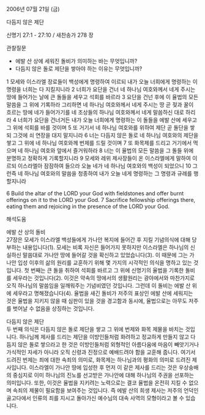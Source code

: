 2006년 07월 21일 (금)

다듬지 않은 제단



신명기 27:1 - 27:10 / 새찬송가 278 장


관찰질문
- 에발 산 상에 세워진 돌비가 의미하는 바는 무엇입니까? 
- 다듬지 않은 돌로 제단을 쌓아야 하는 이유는 무엇입니까? 

1 모세와 이스라엘 장로들이 백성에게 명령하여 이르되 내가 오늘 너희에게 명령하는 이 명령을 너희는 다 지킬지니라 2 너희가 요단을 건너 네 하나님 여호와께서 네게 주시는 땅에 들어가는 날에 큰 돌들을 세우고 석회를 바르라 3 요단을 건넌 후에 이 율법의 모든 말씀을 그 위에 기록하라 그리하면 네 하나님 여호와께서 네게 주시는 땅 곧 젖과 꿀이 흐르는 땅에 네가 들어가기를 네 조상들의 하나님 여호와께서 네게 말씀하신 대로 하리라 4 너희가 요단을 건너거든 내가 오늘 너희에게 명령하는 이 돌들을 에발 산에 세우고 그 위에 석회를 바를 것이며 5 또 거기서 네 하나님 여호와를 위하여 제단 곧 돌단을 쌓되 그것에 쇠 연장을 대지 말지니라 6 너는 다듬지 않은 돌로 네 하나님 여호와의 제단을 쌓고 그 위에 네 하나님 여호와께 번제를 드릴 것이며 7 또 화목제를 드리고 거기에서 먹으며 네 하나님 여호와 앞에서 즐거워하라 8 너는 이 율법의 모든 말씀을 그 돌들 위에 분명하고 정확하게 기록할지니라 9 모세와 레위 제사장들이 온 이스라엘에게 말하여 이르되 이스라엘아 잠잠하여 들으라 오늘 네가 네 하나님 여호와의 백성이 되었으니 10 그런즉 네 하나님 여호와의 말씀을 청종하여 내가 오늘 네게 명령하는 그 명령과 규례를 행할지니라 

6  Build the altar of the LORD your God with fieldstones and offer burnt offerings on it to the LORD your God. 7  Sacrifice fellowship offerings there, eating them and rejoicing in the presence of the LORD your God.

해석도움





에발 산 상의 돌비  
27장은 모세가 이스라엘 백성들에게 가나안 복지에 들어간 후 지킬 기념의식에 대해 당부하는 내용입니다(1). 모세는 비록 자신은 들어가지 못하지만 이스라엘은 하나님의 신실하신 말씀대로 가나안 땅에 들어갈 것을 확신하고 있었습니다(3). 이 때문에 그는 가나안 입성 이후의 삶의 원리를 교훈하기 위해 몇 가지의 시각적인 의식을 명하고 있는 것입니다. 첫 번째는 큰 돌을 취하여 석회를 바르고 그 위에 신명기의 율법을 기록한 돌비를 세우라는 것입니다(2). 이것은 약속의 땅에서의 생활원리는 광야에서와 마찬가지로 오직 하나님의 말씀임을 일깨워주는 기념비였던 것입니다. 그런데 이 돌비는 에발 산 위에 세우라고 명해졌습니다(4). 율법을 새긴 돌비가 저주의 표상인 에발 산에 세워지는 것은 율법을 지키지 않을 때 심판이 있을 것을 경고함과 동시에, 율법으로는 아무도 저주를 벗어날 수 없음을 상징하는 것입니다. 

다듬지 않은 제단  
두 번째 의식은 다듬지 않은 돌로 제단을 쌓고 그 위에 번제와 화목 제물을 바치는 것입니다. 하나님께 제사를 드리는 제단을 이방인들처럼 화려하고 정교하게 만들지 않고 다듬지 않은 돌로 쌓으라고 한 것은 이방인들처럼 외형적인 아름다움에 마음이 빼앗기거나 가식적인 자세가 아니라 오직 신령과 진정으로 예배드려야 함을 교훈해 줍니다. 여기서 드려진 번제는 죄에 대한 속죄의 의미로, 화목제는 하나님과의 평화의 의미로 드려진 제사입니다. 이스라엘이 가나안 땅에 입성한 후 먼저 이 같은 제사를 드리는 것은 우상숭배의 중심지로 이미 하나님의 진노를 선고받은 가나안에 대해 하나님의 주권을 선포하는 의미입니다. 또한, 이것은 율법을 지키려는 노력으로는 결코 율법을 온전히 지킬 수 없으며 속죄의 제물이 필요함을 보여주는 것입니다. 즉 에발 산의 희생 제사는 저주의 언덕인 골고다에서 인류의 죄를 지시고 돌아가신 예수님의 대속 사역의 모형이라고 볼 수 있습니다.